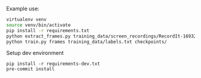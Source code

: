 Example use:

```bash
virtualenv venv
source venv/bin/activate
pip install -r requirements.txt
python extract_frames.py training_data/screen_recordings/RecordIt-1693292574.mp4 frames
python train.py frames training_data/labels.txt checkpoints/
```
Setup dev environment

```
pip install -r requirements-dev.txt
pre-commit install
```
